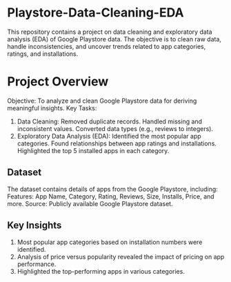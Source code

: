 # Playstore-Data-Cleaning-EDA
This repository contains a project on data cleaning and exploratory data analysis (EDA) of Google Playstore data. The objective is to clean raw data, handle inconsistencies, and uncover trends related to app categories, ratings, and installations.
# Project Overview
Objective: To analyze and clean Google Playstore data for deriving meaningful insights.
Key Tasks:
  1. Data Cleaning:
      Removed duplicate records.
      Handled missing and inconsistent values.
      Converted data types (e.g., reviews to integers).
  2. Exploratory Data Analysis (EDA):
      Identified the most popular app categories.
      Found relationships between app ratings and installations.
      Highlighted the top 5 installed apps in each category.

## Dataset
The dataset contains details of apps from the Google Playstore, including:
Features: App Name, Category, Rating, Reviews, Size, Installs, Price, and more.
Source: Publicly available Google Playstore dataset.

## Key Insights
1. Most popular app categories based on installation numbers were identified.
2. Analysis of price versus popularity revealed the impact of pricing on app performance.
3. Highlighted the top-performing apps in various categories.
